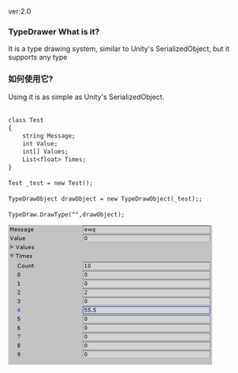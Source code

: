 ver:2.0

### TypeDrawer What is it?

It is a type drawing system, similar to Unity's SerializedObject, but it supports any type

### 如何使用它?

Using it is as simple as Unity's SerializedObject.

```

class Test
{
	string Message;
	int Value;
	int[] Values;
	List<float> Times;
}

Test _test = new Test();

TypeDrawObject drawObject = new TypeDrawObject(_test);;

TypeDraw.DrawType("",drawObject);

```

![需知](../../Images/TypeDraw/draw.png)